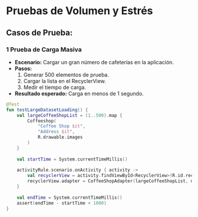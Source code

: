 
# Pruebas de Volumen y Estrés

## **Casos de Prueba:**
### **1 Prueba de Carga Masiva**
- **Escenario:** Cargar un gran número de cafeterías en la aplicación.
- **Pasos:**
  1. Generar 500 elementos de prueba.
  2. Cargar la lista en el RecyclerView.
  3. Medir el tiempo de carga.
- **Resultado esperado:** Carga en menos de 1 segundo.

```kotlin
@Test
fun testLargeDatasetLoading() {
    val largeCoffeeShopList = (1..500).map { 
        Coffeeshop(
            "Coffee Shop $it",
            "Address $it",
            R.drawable.images
        )
    }
    
    val startTime = System.currentTimeMillis()
    
    activityRule.scenario.onActivity { activity ->
        val recyclerView = activity.findViewById<RecyclerView>(R.id.recyclerView)
        recyclerView.adapter = CoffeeShopAdapter(largeCoffeeShopList, mockNavController)
    }
    
    val endTime = System.currentTimeMillis()
    assert(endTime - startTime < 1000) 
}
```
